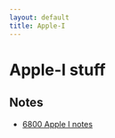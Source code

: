 ```yaml
---
layout: default
title: Apple-I
---
```


# Apple-I stuff

## Notes

 * [6800 Apple I notes](apple-i/6800-bringup.md)

